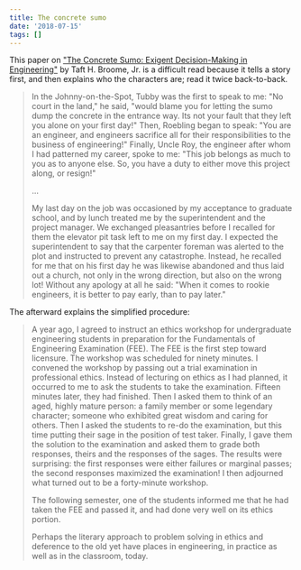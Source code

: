 ```yaml
---
title: The concrete sumo
date: '2018-07-15'
tags: []
---
```


This paper on ["The Concrete Sumo: Exigent Decision-Making in Engineering"](http://www.onlineethics.org/Education/instructessays/sumo.aspx#sumo) by Taft H. Broome, Jr. is a difficult read because it tells a story first, and then explains who the characters are; read it twice back-to-back.

> In the Johnny-on-the-Spot, Tubby was the first to speak to me: "No court in the land," he said, "would blame you for letting the sumo dump the concrete in the entrance way. Its not your fault that they left you alone on your first day!" Then, Roebling began to speak: "You are an engineer, and engineers sacrifice all for their responsibilities to the business of engineering!" Finally, Uncle Roy, the engineer after whom I had patterned my career, spoke to me: "This job belongs as much to you as to anyone else. So, you have a duty to either move this project along, or resign!"
>  
>...
>  
> My last day on the job was occasioned by my acceptance to graduate school, and by lunch treated me by the superintendent and the project manager. We exchanged pleasantries before I recalled for them the elevator pit task left to me on my first day. I expected the superintendent to say that the carpenter foreman was alerted to the plot and instructed to prevent any catastrophe. Instead, he recalled for me that on his first day he was likewise abandoned and thus laid out a church, not only in the wrong direction, but also on the wrong lot! Without any apology at all he said: "When it comes to rookie engineers, it is better to pay early, than to pay later."

The afterward explains the simplified procedure:

> A year ago, I agreed to instruct an ethics workshop for undergraduate engineering students in preparation for the Fundamentals of Engineering Examination (FEE). The FEE is the first step toward licensure. The workshop was scheduled for ninety minutes. I convened the workshop by passing out a trial examination in professional ethics. Instead of lecturing on ethics as I had planned, it occurred to me to ask the students to take the examination. Fifteen minutes later, they had finished. Then I asked them to think of an aged, highly mature person: a family member or some legendary character; someone who exhibited great wisdom and caring for others. Then I asked the students to re-do the examination, but this time putting their sage in the position of test taker. Finally, I gave them the solution to the examination and asked them to grade both responses, theirs and the responses of the sages. The results were surprising: the first responses were either failures or marginal passes; the second responses maximized the examination! I then adjourned what turned out to be a forty-minute workshop.
> 
> The following semester, one of the students informed me that he had taken the FEE and passed it, and had done very well on its ethics portion.
> 
> Perhaps the literary approach to problem solving in ethics and deference to the old yet have places in engineering, in practice as well as in the classroom, today.
